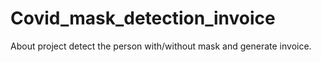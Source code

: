 # Covid_mask_detection_invoice
About project detect the person with/without mask and generate invoice.
